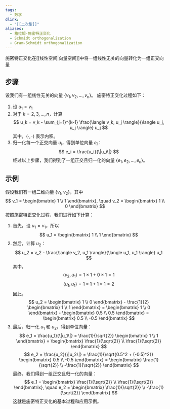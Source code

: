 ```yaml
---
tags:
  - 数学
dlink:
  - "[[二次型]]"
aliases:
  - 格拉姆-施密特正交化
  - Schmidt orthogonalization
  - Gram-Schmidt orthogonalization
---
```

施密特正交化在[[线性空间|向量空间]]中将一组线性无关的向量转化为一组正交向量
## 步骤
设我们有一组线性无关的向量 $\{v_1, v_2, \ldots, v_n\}$。
施密特正交化过程如下：
1. 设 $u_1 = v_1$
2. 对于 $k = 2, 3, \ldots, n$，计算
   $$
   u_k = v_k - \sum_{j=1}^{k-1} \frac{\langle v_k, u_j \rangle}{\langle u_j, u_j \rangle} u_j
   $$
   其中，$\langle \cdot, \cdot \rangle$ 表示内积。
3. 归一化每一个正交向量 $u_i$，得到单位向量 $e_i$：
   $$
   e_i = \frac{u_i}{\|u_i\|}
   $$
经过以上步骤，我们得到了一组正交且归一化的向量 $\{e_1, e_2, \ldots, e_n\}$。
## 示例
假设我们有一组二维向量 $\{v_1, v_2\}$，其中
$$
v_1 = \begin{bmatrix} 1 \\ 1 \end{bmatrix}, \quad v_2 = \begin{bmatrix} 1 \\ 0 \end{bmatrix}
$$
按照施密特正交化过程，我们进行如下计算：
1. 首先，设 $u_1 = v_1$，所以
$$
u_1 = \begin{bmatrix} 1 \\ 1 \end{bmatrix}
$$
2. 然后，计算 $u_2$：
$$
u_2 = v_2 - \frac{\langle v_2, u_1 \rangle}{\langle u_1, u_1 \rangle} u_1
$$
其中，
$$
\langle v_2, u_1 \rangle = 1 \times 1 + 0 \times 1 = 1
$$
$$
\langle u_1, u_1 \rangle = 1 \times 1 + 1 \times 1 = 2
$$
因此，
$$
u_2 = \begin{bmatrix} 1 \\ 0 \end{bmatrix} - \frac{1}{2} \begin{bmatrix} 1 \\ 1 \end{bmatrix} = \begin{bmatrix} 1 \\ 0 \end{bmatrix} - \begin{bmatrix} 0.5 \\ 0.5 \end{bmatrix} = \begin{bmatrix} 0.5 \\ -0.5 \end{bmatrix}
$$
3. 最后，归一化 $u_1$ 和 $u_2$，得到单位向量：
   $$
   e_1 = \frac{u_1}{\|u_1\|} = \frac{1}{\sqrt{2}} \begin{bmatrix} 1 \\ 1 \end{bmatrix} = \begin{bmatrix} \frac{1}{\sqrt{2}} \\ \frac{1}{\sqrt{2}} \end{bmatrix}
   $$
   $$
   e_2 = \frac{u_2}{\|u_2\|} = \frac{1}{\sqrt{0.5^2 + (-0.5)^2}} \begin{bmatrix} 0.5 \\ -0.5 \end{bmatrix} = \begin{bmatrix} \frac{1}{\sqrt{2}} \\ -\frac{1}{\sqrt{2}} \end{bmatrix}
   $$
最终，我们得到一组正交且归一化的向量：
$$
e_1 = \begin{bmatrix} \frac{1}{\sqrt{2}} \\ \frac{1}{\sqrt{2}} \end{bmatrix}, \quad e_2 = \begin{bmatrix} \frac{1}{\sqrt{2}} \\ -\frac{1}{\sqrt{2}} \end{bmatrix}
$$
这就是施密特正交化的基本过程和应用示例。